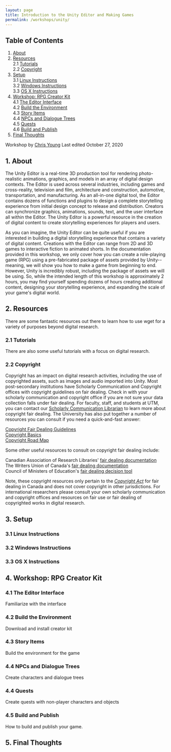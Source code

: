 ```yaml
---
layout: page
title: Introduction to the Unity Editor and Making Games
permalink: /workshops/unity/
---
```

## Table of Contents

1. [About](#about)  
2. [Resources](#resources)  
    2.1 [Tutorials](#tutorials)   
    2.2 [Copyright](#copyright)
3. [Setup](#setup)  
    3.1 [Linux Instructions](#linux)  
    3.2 [Windows Instructions](#windows)  
    3.3 [OS X Instructions](#osx)  
4. [Workshop: RPG Creator Kit](#workshops)  
    4.1 [The Editor Interface](#warmup)  
    4.2 [Build the Environment](#exercise1)  
    4.3 [Story Items](#exercise2)  
    4.4 [NPCs and Dialogue Trees](#exercise3)  
    4.5 [Quests](#exercise4)  
    4.6 [Build and Publish](#exercise5)
5. [Final Thoughts](#final)

Workshop by [Chris Young](mailto:christopher.young@utoronto.ca)
Last edited October 27, 2020

## 1. About <a name="about"></a>

The Unity Editor is a real-time 3D production tool for rendering photo-realistic animations, graphics, and models in an array of digital design contexts. The Editor is used across several industries, including games and cross-reality, television and film, architecture and construction, automotive, transportation, and manufacturing. As an all-in-one digital tool, the Editor contains dozens of functions and plugins to design a complete storytelling experience from initial design concept to release and distribution. Creators can synchronize graphics, animations, sounds, text, and the user interface all within the Editor. The Unity Editor is a powerful resource in the creation of digital content to create storytelling experiences for players and users.

As you can imagine, the Unity Editor can be quite useful if you are interested in building a digital storytelling experience that contains a variety of digital content. Creations with the Editor can range from 2D and 3D games to interactive fiction to animated shorts. In the documentation provided in this workshop, we only cover how you can create a role-playing game (RPG) using a pre-fabricated package of assets provided by Unity--meaning, we will show you how to make a game from beginning to end. However, Unity is incredibly robust, including the package of assets we will be using. So, while the intended length of this workshop is approximately 2 hours, you may find yourself spending dozens of hours creating additional content, designing your storytelling experience, and expanding the scale of your game's digital world. 

## 2. Resources <a name="resources"></a>

There are some fantastic resources out there to learn how to use wget for a variety of purposes beyond digital research.

### 2.1 Tutorials <a name="tutorials"></a>

There are also some useful tutorials with a focus on digital research. 

### 2.2 Copyright <a name="copyright"></a>
Copyright has an impact on digital research activities, including the use of copyrighted assets, such as images and audio imported into Unity. Most post-secondary institutions have Scholarly Communication and Copyright offices with copyright guidelines on fair dealing. Check in with your scholarly communication and copyright office if you are not sure your data collection falls under fair dealing. For faculty, staff, and students at UTM, you can contact our [Scholarly Communication Librarian](https://utm.library.utoronto.ca/scholarly-communications) to learn more about copyright fair dealing. The University has also put together a number of resources you can consult if you need a quick-and-fast answer:

[Copyright Fair Dealing Guidelines](https://provost.utoronto.ca//wp-content/uploads/sites/155/2018/06/Copyright-Guidelines.pdf)  
[Copyright Basics](https://onesearch.library.utoronto.ca/sites/default/files/copyright/basicsfaqs_092018.pdf)  
[Copyright Road Map](https://onesearch.library.utoronto.ca/sites/default/files/copyright/utl_copyrightroadmap_february2020update.pdf)

Some other useful resources to consult on copyright fair dealing include:

Canadian Association of Research Libraries' [fair dealing documentation](https://fair-dealing.ca/what-is-fair-dealing/)  
The Writers Union of Canada's [fair dealing documentation](https://www.writersunion.ca/what-and-isn-t-fair-dealing)  
Council of Ministers of Education's [fair dealing decision tool](http://www.fairdealingdecisiontool.ca/DecisionTool/)

Note, these copyright resources only pertain to the [*Copyright Act*](https://laws-lois.justice.gc.ca/eng/acts/C-42/) for fair dealing in Canada and does not cover copyright in other jurisdictions. For international researchers please consult your own scholarly communication and copyright offices and resources on fair use or fair dealing of copyrighted works in digital research.

## 3. Setup <a name="setup"></a>

### 3.1 Linux Instructions <a name="linux"></a>

### 3.2 Windows Instructions <a name="windows"></a>

### 3.3 OS X Instructions <a name="osx"></a>

## 4. Workshop: RPG Creator Kit <a name="workshops"></a>

### 4.1 The Editor Interface <a name="warmup"></a>

Familiarize with the interface

### 4.2 Build the Environment <a name="exercise1"></a>

Download and install creator kit

### 4.3 Story Items <a name="exercise2"></a>

Build the environment for the game

### 4.4 NPCs and Dialogue Trees <a name="exercise3"></a>

Create characters and dialogue trees

### 4.4 Quests <a name="exercise4"></a>

Create quests with non-player characters and objects

### 4.5 Build and Publish <a name="exercise5"></a>

How to build and publish your game.

## 5. Final Thoughts <a name="final"></a>



